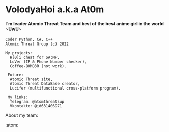 <html>
  <head>
    <h1> VolodyaHoi a.k.a At0m </h1>
    <h4> I`m leader Atomic Threat Team and best of the best anime girl in the world ~UwU~</h4> 
  </head>
  <body>
    
    Coder Python, C#, C++ 
    Atomic Threat Group (c) 2022

    My projects:
      H[0]i cheat for SA:MP,
      LoVer (IP & Phone Number checker),
      Coffee-B0MB3R (not work).

     Future:
      Atomic Threat site,
      Atomic Threat DataBase creator,
      Lucifer (multifunctional cross-platform program).

     My links:
      Telegram: @atomthreatsup 
      Vkontakte: @id631406971
      
About my team: 

  <bode>
</html>
  :atom:
